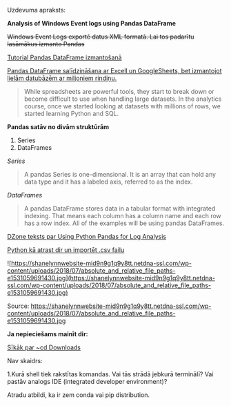 Uzdevuma apraksts:

**Analysis of Windows Event logs using Pandas DataFrame**

~~Windows Event Logs exportē datus XML formatā. Lai tos padarītu lasāmākus izmanto Pandas~~

[Tutorial Pandas DataFrame izmantošanā](https://www.datacamp.com/community/tutorials/pandas-tutorial-dataframe-python)

[Pandas DataFrame salīdzināšana ar Excell un GoogleSheets, bet izmantojot lielām datubāzēm ar miljoniem rindiņu.](https://medium.com/datadriveninvestor/python-pandas-library-for-beginners-a-simplified-guide-for-getting-started-and-ditching-20992b7cd4da) 

>While spreadsheets are powerful tools, they start to break down or become difficult to use when handling large datasets. In the analytics course, once we started looking at datasets with millions of rows, we started learning Python and SQL.

**Pandas satāv no divām struktūrām**
1. Series
2. DataFrames

*Series*

>A pandas Series is one-dimensional. It is an array that can hold any data type and it has a labeled axis, referred to as the index. 


*DataFrames*

>A pandas DataFrame stores data in a tabular format with integrated indexing. That means each column has a column name and each row has a row index. All of the examples will be using pandas DataFrames.


[DZone teksts par Using Python Pandas for Log Analysis](https://dzone.com/articles/using-python-pandas-for-log-analysis)

[Python kā atrast dir un importēt .csv failu](https://www.shanelynn.ie/python-pandas-read_csv-load-data-from-csv-files/)

![https://shanelynnwebsite-mid9n9g1q9y8tt.netdna-ssl.com/wp-content/uploads/2018/07/absolute_and_relative_file_paths-e1531059691430.jpg](https://shanelynnwebsite-mid9n9g1q9y8tt.netdna-ssl.com/wp-content/uploads/2018/07/absolute_and_relative_file_paths-e1531059691430.jpg)

Source: https://shanelynnwebsite-mid9n9g1q9y8tt.netdna-ssl.com/wp-content/uploads/2018/07/absolute_and_relative_file_paths-e1531059691430.jpg

**Ja nepieciešams mainīt dir:**

[Sīkāk par ~cd Downloads](https://askubuntu.com/questions/262674/how-do-i-cd-into-a-directory-in-the-home-folder)


Nav skaidrs:

1.Kurā shell tiek rakstītas komandas. Vai tās strādā jebkurā terminālī? Vai pastāv analogs IDE (integrated developer environment)?

Atradu atbildi, ka ir zem conda vai pip distribution.



